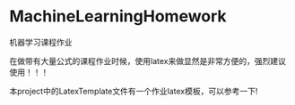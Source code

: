 # MachineLearningHomework
机器学习课程作业

在做带有大量公式的课程作业时候，使用latex来做显然是非常方便的，强烈建议使用！！！

本project中的LatexTemplate文件有一个作业latex模板，可以参考一下!
